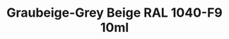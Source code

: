 ---
layout: product
title: "Graubeige-Grey Beige  RAL 1040-F9  10ml"
price: "330" 
desc: "Acrylic Laquer 10mL"
img_path: "/assets/img/RC089.jpg"
brand: "AK "
available: false
special_offer: false
new: false
soon: false
cat: "020000"
subcat: "020200"
subsubcat: "020201"
sifra: "RC089"
popular: false
---